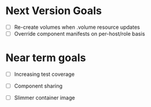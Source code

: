 # Next Version Goals
- [ ] Re-create volumes when .volume resource updates
- [ ] Override component manifests on per-host/role basis

# Near term goals
- [ ] Increasing test coverage
- [ ] Component sharing
- [ ] Slimmer container image

